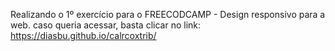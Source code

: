 Realizando o 1º exercício para o FREECODCAMP - Design responsivo para a web. caso queria acessar, basta clicar no link: 
https://diasbu.github.io/calrcoxtrib/
